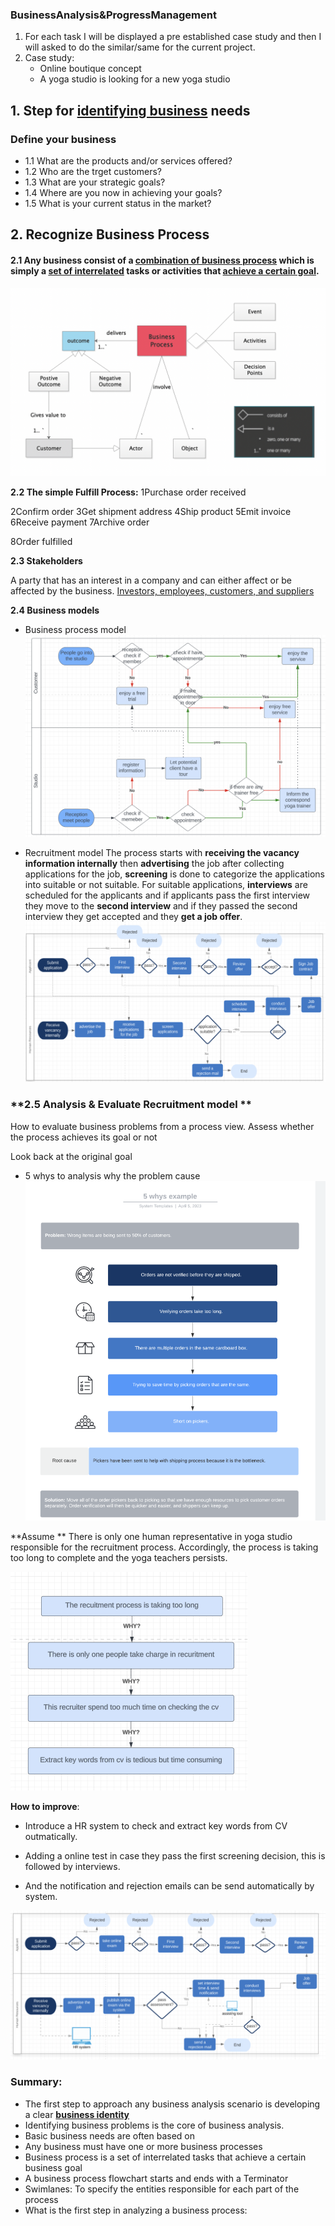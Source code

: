 ### BusinessAnalysis&ProgressManagement

1. For each task I will be displayed a pre established case study and then I will asked to do the similar/same for the current project.
2. Case study: 
   - Online boutique concept
   - A yoga studio is looking for a new yoga studio

## 1. Step for <u>identifying business</u> needs

### Define your business

- 1.1 What are the products and/or services offered?
- 1.2 Who are the trget customers?
- 1.3 What are your strategic goals?
- 1.4 Where are you now in achieving your goals?
- 1.5 What is your current status in the market?

## 2. Recognize Business Process

#### 2.1 Any business consist of a <u>combination of business process</u> which is simply a <u>set of interrelated</u> tasks or activities that <u>achieve a certain goal</u>.

<img src="./images/image-20230503112518432.png" alt="image-20230503112518432" style="zoom:50%;" />

**2.2 The simple Fulfill Process:**
1Purchase order received

2Confirm order
3Get shipment address
4Ship product
5Emit invoice
6Receive payment
7Archive order

8Order fulfilled

**2.3 Stakeholders**

A party that has an interest in a company and can either affect or be affected by the business.
<u>Investors, employees, customers, and suppliers</u>

**2.4 Business models**

- Business process model
  ![image-20230503212725987](./images/image-20230503212725987.png)
  
- Recruitment model
  The process starts with **receiving the vacancy information internally** then **advertising** the job after collecting applications for the job, **screening** is done to categorize the applications into suitable or not suitable. For suitable applications, **interviews** are scheduled for the applicants and if applicants pass the first interview they move to the **second interview** and if they passed the second interview they get accepted and they **get a job offer**.
  ![image-20230503223341706](./images/image-20230503223341706.png)

### **2.5 Analysis & Evaluate Recruitment model **
How to evaluate business problems from a process view.
Assess whether the process achieves its goal or not

Look back at the original goal

- 5 whys to analysis why the problem cause
  ![image-20230503215157493](./images/image-20230503215157493.png)

**Assume ** There is only one human representative in yoga studio responsible for the recruitment process. Accordingly, the process is taking too long to complete and the yoga teachers persists.

<img src="./images/image-20230503222731238.png" alt="image-20230503222731238" style="zoom:50%;" />

**How to improve**:

- Introduce a HR system to check and extract key words from CV outmatically.

- Adding a online test in case they pass the first screening decision, this is followed by interviews.
- And the notification and rejection emails can be send automatically by system.

![image-20230503223427394](./images/image-20230503223427394.png)





### Summary:

- The first step to approach any business analysis scenario is developing a clear **<u>business identity</u>**
- Identifying business problems is the core of business analysis.
- Basic business needs are often based on
- Any business must have one or more business processes
- Business process is a set of interrelated tasks that achieve a certain business goal 
- A business process flowchart starts and ends with a Terminator
- Swimlanes: To specify the entities responsible for each part of the process
- What is the first step in analyzing a business process:





